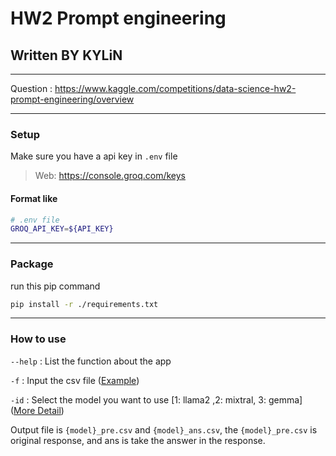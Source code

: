 # HW2 Prompt engineering

## Written BY KYLiN

---

Question : <https://www.kaggle.com/competitions/data-science-hw2-prompt-engineering/overview>

---

### Setup

Make sure you have a api key in `.env` file
> Web: <https://console.groq.com/keys>

#### Format like

```sh
# .env file
GROQ_API_KEY=${API_KEY}
```

---

### Package

run this pip command

```sh
pip install -r ./requirements.txt
```

---

### How to use

`--help` : List the function about the app

`-f` : Input the csv file ([Example](./data-science-hw2-prompt-engineering/submit.csv))

`-id` : Select the model you want to use [1: llama2 ,2: mixtral, 3: gemma] ([More Detail](https://console.groq.com/docs/models))

Output file is `{model}_pre.csv` and `{model}_ans.csv`, the `{model}_pre.csv` is original response, and ans is take the answer in the response.
